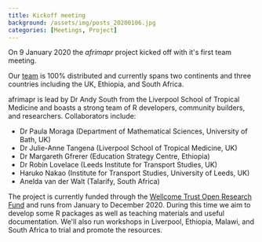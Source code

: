 ```yaml
---
title: Kickoff meeting
background: /assets/img/posts_20200106.jpg
categories: [Meetings, Project]
---
```


On 9 January 2020 the _afrimapr_ project kicked off with it's first team meeting. 

Our [team][team] is 100% distributed and currently spans two continents and three countries including the 
UK, Ethiopia, and South Africa.

afrimapr is lead by Dr Andy South from the Liverpool School of Tropical Medicine and boasts a strong team of R developers, 
community builders, and researchers. Collaborators include:

- Dr Paula Moraga (Department of Mathematical Sciences, University of Bath, UK)
- Dr Julie-Anne Tangena (Liverpool School of Tropical Medicine, UK)
- Dr Margareth Gfrerer (Education Strategy Centre, Ethiopia)
- Dr Robin Lovelace (Leeds Institute for Transport Studies, UK)
- Haruko Nakao (Institute for Transport Studies, University of Leeds, UK)
- Anelda van der Walt (Talarify, South Africa)

The project is currently funded through the [Wellcome Trust Open Research Fund][open-fund] and runs from January to December 2020. During this time 
we aim to develop some R packages as well as teaching materials and useful documentation. We'll also run workshops in 
Liverpool, Ethiopia, Malawi, and South Africa to trial and promote the resources.


[team]: /team/
[open-fund]: https://wellcome.ac.uk/funding/people-and-projects/grants-awarded/afrimapr-facilitating-use-spatial-data-african-public
